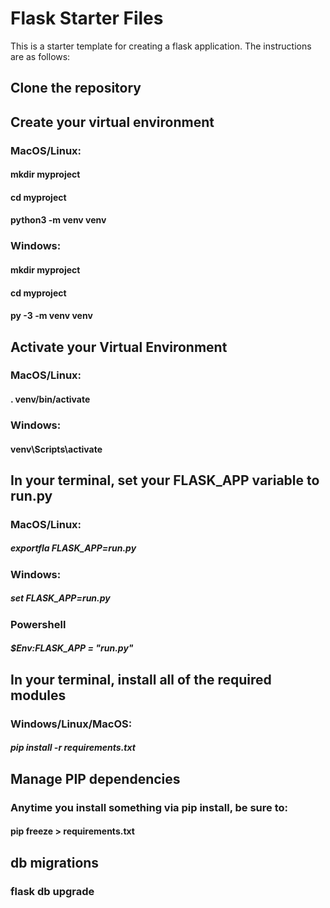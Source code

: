 # Flask Starter Files

This is a starter template for creating a flask application. The instructions are as follows:

## Clone the repository
## Create your virtual environment
### MacOS/Linux:
#### mkdir myproject
#### cd myproject
#### python3 -m venv venv
### Windows:
#### mkdir myproject
#### cd myproject
#### py -3 -m venv venv
## Activate your Virtual Environment
### MacOS/Linux:
#### . venv/bin/activate
### Windows:
#### venv\Scripts\activate
## In your terminal, set your FLASK_APP variable to run.py
### MacOS/Linux:
##### exportfla FLASK_APP=run.py
### Windows:
##### set FLASK_APP=run.py
### Powershell
##### $Env:FLASK_APP = "run.py"
## In your terminal, install all of the required modules
### Windows/Linux/MacOS:
##### pip install -r requirements.txt

## Manage PIP dependencies
### Anytime you install something via pip install, be sure to:
#### pip freeze > requirements.txt

## db migrations
### flask db upgrade